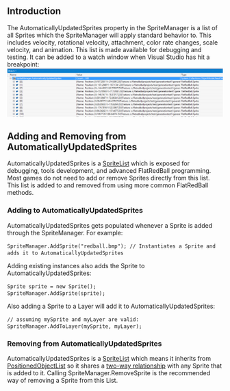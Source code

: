 ## Introduction

The AutomaticallyUpdatedSprites property in the SpriteManager is a list of all Sprites which the SpriteManager will apply standard behavior to. This includes velocity, rotational velocity, attachment, color rate changes, scale velocity, and animation. This list is made available for debugging and testing. It can be added to a watch window when Visual Studio has hit a breakpoint: ![AutomaticallyUpdatedSpritesInWatchWindow.PNG](/media/migrated_media-AutomaticallyUpdatedSpritesInWatchWindow.PNG)

## Adding and Removing from AutomaticallyUpdatedSprites

AutomaticallyUpdatedSprites is a [SpriteList](/frb/docs/index.php?title=FlatRedBall.SpriteList.md "FlatRedBall.SpriteList") which is exposed for debugging, tools development, and advanced FlatRedBall programming. Most games do not need to add or remove Sprites directly from this list. This list is added to and removed from using more common FlatRedBall methods.

### Adding to AutomaticallyUpdatedSprites

AutomaticallyUpdatedSprites gets populated whenever a Sprite is added through the SpriteManager. For example:

    SpriteManager.AddSprite("redball.bmp"); // Instantiates a Sprite and adds it to AutomaticallyUpdatedSprites

Adding existing instances also adds the Sprite to AutomaticallyUpdatedSprites:

    Sprite sprite = new Sprite();
    SpriteManager.AddSprite(sprite);

Also adding a Sprite to a Layer will add it to AutomaticallyUpdatedSprites:

    // assuming mySprite and myLayer are valid:
    SpriteManager.AddToLayer(mySprite, myLayer);

### Removing from AutomaticallyUpdatedSprites

AutomaticallyUpdatedSprites is a [SpriteList](/frb/docs/index.php?title=FlatRedBall.SpriteList.md "FlatRedBall.SpriteList") which means it inherits from [PositionedObjectList](/frb/docs/index.php?title=FlatRedBall.Math.PositionedObjectList.md "FlatRedBall.Math.PositionedObjectList") so it shares a [two-way relationship](/frb/docs/index.php?title=FlatRedBall.Math.AttachableList#Two_Way_Relationships.md "FlatRedBall.Math.AttachableList") with any Sprite that is added to it. Calling SpriteManager.RemoveSprite is the recommended way of removing a Sprite from this List.
